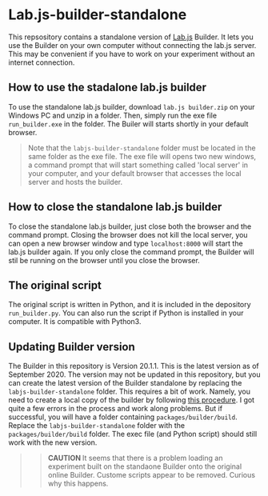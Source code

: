 # Lab.js-builder-standalone

This repsository contains a standalone version of [Lab.js](https://lab.js.org/) Builder. It lets you use the Builder on your own computer without connecting the lab.js server. This may be convenient if you have to work on your experiment without an internet connection. 

## How to use the stadalone lab.js builder
To use the standalone lab.js builder, download `lab.js builder.zip` on your Windows PC and unzip in a folder. Then, simply run the exe file `run_builder.exe` in the folder. The Builer will starts shortly in your default browser. 

>Note that the `labjs-builder-standalone` folder must be located in the same folder as the exe file. The exe file will opens two new windows, a command prompt that will start something called 'local server' in your computer, and your default browser that accesses the local server and hosts the builder.

## How to close the standalone lab.js builder
To close the standalone lab.js builder, just close both the browser and the command prompt. Closing the browser does not kill the local server, you can open a new browser window and type `localhost:8000` will  start the lab.js builder again. If you only close the command prompt, the Builder will stil be running on the browser until you close the browser.

## The original script
The original script is written in Python, and it is included in the depository `run_builder.py`. You can also run the script if Python is installed in your computer. It is compatible with Python3.

## Updating Builder version
The Builder in this repository is Version 20.1.1. This is the latest version as of September 2020. The version may not be updated in this repository, but you can create the latest version of the Builder standalone by replacing the `labjs-builder-standalone` folder. This requires a bit of work. Namely, you need to create a local copy of the builder by following [this procedure](https://labjs.readthedocs.io/en/latest/meta/contribute/build.html). I got quite a few errors in the process and work along problems. But if successful, you will have a folder containing `packages/builder/build`. Replace the `labjs-builder-standalone` folder with the `packages/builder/build` folder. The exec file (and Python script) should still work with the new version.

>> <strong> CAUTION </strong> It seems that there is a problem loading an experiment built on the standaone Builder onto the original online Builder. Custome scripts appear to be removed. Curious why this happens.

